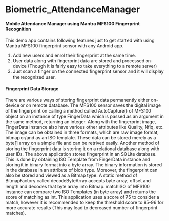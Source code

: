 # Biometric_AttendanceManager

#### Mobile Attendance Manager using Mantra MFS100 Fingerprint Recognition 

This demo app contains following features just to get started with using Mantra MFS100 fingerprint sensor with any Android app.

1. Add new users and enrol their fingerprint at the same time.
2. User data along with fingerprint data are stored and processed on-device (Though it is fairly easy to take everything to a remote server)
3. Just scan a finger on the connected fingerprint sensor and it will display the recognized user.

#### Fingerprint Data Storage
There are various ways of storing fingerprint data permanently either on-device or on remote database. The MFS100 sensor saves the digital image of the fingerprint on calling a method called AutoCapture() of MFS100 object on an instance of type FingerData which is passed as an argument in the same method, returning an integer. Along with the fingerprint image, FingerData instance also have various other attributes like Quality, Nfiq, etc. The image can be obtained in three formats, which are raw image format, bitmap or/and as an ISO template. These data can be stored merely as a byte[] array on a simple file and can be retrived easily. Another method of storing the fingerprint data is storing it on a relational database along with user IDs. The above application stores fingerprint in an SQLite database. This is done by obtaining ISO Template from FingerData instance and storing it in binary format into a byte array. The binary information is stored in the database in an attribute of blob type. Moreover, the fingerprint can also be stored and viewed as a Bitmap type. A static method of BitmapFactory called decodeByteArray accepts byte array, offset and length and decodes that byte array into Bitmap. matchISO of MFS100 instance can compare two ISO Templates (in byte array) and returns the score of matching as int. This application uses a score of 75 to consider a match, however it is recommended to keep the threshold score to 95-96 for more accurate results (This may lead to decreased number of fingerprint matches).
